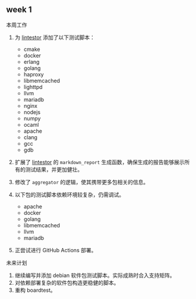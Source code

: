 ## week 1

本周工作


1. 为 [lintestor](https://github.com/255doesnotexist/lintestor) 添加了以下测试脚本：
   - cmake
   - docker
   - erlang
   - golang
   - haproxy
   - libmemcached
   - lighttpd
   - llvm
   - mariadb
   - nginx
   - nodejs
   - numpy
   - ocaml
   - apache
   - clang
   - gcc
   - gdb

2. 扩展了 [lintestor](https://github.com/255doesnotexist/lintestor) 的 `markdown_report` 生成函数，确保生成的报告能够展示所有的测试结果，并更加健壮。

3. 修改了 `aggregator` 的逻辑，使其携带更多包相关的信息。 
   
4. 以下包的测试脚本依赖环境较复杂，仍需调试。
   - apache
   - docker
   - golang
   - libmemcached
   - llvm
   - mariadb
  
5. 正尝试进行 GitHub Actions 部署。

未来计划

1. 继续编写并添加 debian 软件包测试脚本。实际成熟时合入支持矩阵。
2. 对依赖部署复杂的软件包构造更稳健的脚本。
3. 重构 boardtest。